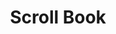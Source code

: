 ---
layout: image
published: true
category: images
type: image

title: Scroll Book

src: scroll-book

caption-title: "Scroll Book"
caption: "paper scrolls, book board, paint, mixed media"

albums:
    - "000007-01"
---